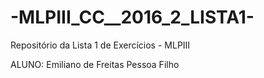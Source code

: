 # -MLPIII_CC__2016_2_LISTA1-
Repositório da Lista 1 de Exercícios - MLPIII

ALUNO: Emiliano de Freitas Pessoa Filho
